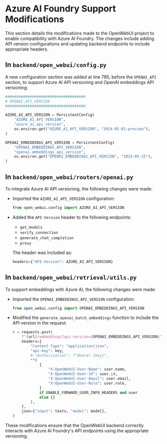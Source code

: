 # Azure AI Foundry Support Modifications

This section details the modifications made to the OpenWebUI project to enable compatibility with Azure AI Foundry. The changes include adding API version configurations and updating backend endpoints to include appropriate headers.

## In `backend/open_webui/config.py`

A new configuration section was added at line 785, before the `OPENAI_API` section, to support Azure AI API versioning and OpenAI embeddings API versioning:

```python
####################################
# OPENAI_API_VERSION
####################################

AZURE_AI_API_VERSION = PersistentConfig(
    "AZURE_AI_API_VERSION",
    "azure_ai.api_version",
    os.environ.get("AZURE_AI_API_VERSION", "2024-05-01-preview"),
)

OPENAI_EMBEDDINGS_API_VERSION = PersistentConfig(
    "OPENAI_EMBEDDINGS_API_VERSION",
    "openai.embeddings_api_version",
    os.environ.get("OPENAI_EMBEDDINGS_API_VERSION", "2023-05-15"),
)
```

## In `backend/open_webui/routers/openai.py`

To integrate Azure AI API versioning, the following changes were made:

- Imported the `AZURE_AI_API_VERSION` configuration:

  ```python
  from open_webui.config import AZURE_AI_API_VERSION
  ```

- Added the `API-Version` header to the following endpoints:

  - `get_models`
  - `verify_connection`
  - `generate_chat_completion`
  - `proxy`

  The header was included as:

  ```python
  headers={"API-Version": AZURE_AI_API_VERSION}
  ```

## In `backend/open_webui/retrieval/utils.py`

To support embeddings with Azure AI, the following changes were made:

- Imported the `OPENAI_EMBEDDINGS_API_VERSION` configuration:

  ```python
  from open_webui.config import OPENAI_EMBEDDINGS_API_VERSION
  ```

- Modified the `generate_openai_batch_embeddings` function to include the API version in the request:

  ```python
  r = requests.post(
      f"{url}/embeddings?api-version={OPENAI_EMBEDDINGS_API_VERSION}",
      headers={
          "Content-Type": "application/json",
          "api-key": key,
          # "Authorization": f"Bearer {key}",
          **(
              {
                  "X-OpenWebUI-User-Name": user.name,
                  "X-OpenWebUI-User-Id": user.id,
                  "X-OpenWebUI-User-Email": user.email,
                  "X-OpenWebUI-User-Role": user.role,
              }
              if ENABLE_FORWARD_USER_INFO_HEADERS and user
              else {}
          ),
      },
      json={"input": texts, "model": model},
  )
  ```

These modifications ensure that the OpenWebUI backend correctly interacts with Azure AI Foundry's API endpoints using the appropriate versioning.